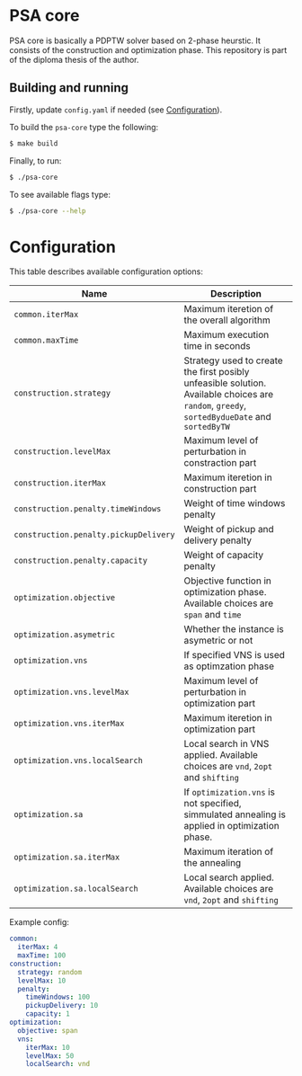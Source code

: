 # PSA core

PSA core is basically a PDPTW solver based on 2-phase heurstic. It consists of the
construction and optimization phase. This repository is part of the diploma thesis of the author.

## Building and running

Firstly, update `config.yaml` if needed (see [Configuration](#configuration)).

To build the `psa-core` type the following:

```sh
$ make build
```

Finally, to run:

```sh
$ ./psa-core
```

To see available flags type:

```sh
$ ./psa-core --help
```

# Configuration

This table describes available configuration options:

| Name             | Description                                                             |
| ---------------- | ----------------------------------------------------------------------- |
| `common.iterMax`    | Maximum iteretion of the overall algorithm                           |
| `common.maxTime`    | Maximum execution time in seconds                                    |
| `construction.strategy`  | Strategy used to create the first posibly unfeasible solution. Available choices are `random`, `greedy`, `sortedBydueDate` and `sortedByTW` |
| `construction.levelMax`  | Maximum level of perturbation in constraction part               |
| `construction.iterMax`   | Maximum iteretion in construction part                           |
| `construction.penalty.timeWindows`    | Weight of time windows penalty                      |
| `construction.penalty.pickupDelivery`    | Weight of pickup and delivery penalty            |
| `construction.penalty.capacity`    | Weight of capacity penalty                             |
| `optimization.objective`  | Objective function in optimization phase. Available choices are `span` and `time` |
| `optimization.asymetric`  | Whether the instance is asymetric or not                       |
| `optimization.vns`       | If specified VNS is used as optimzation phase                 |
| `optimization.vns.levelMax`  | Maximum level of perturbation in optimization part                 |
| `optimization.vns.iterMax`   | Maximum iteretion in optimization part                             |
| `optimization.vns.localSearch` | Local search in VNS applied. Available choices are `vnd`, `2opt` and `shifting` |
| `optimization.sa` | If `optimization.vns` is not specified, simmulated annealing is applied in optimization phase. |
| `optimization.sa.iterMax` | Maximum iteration of the annealing |
| `optimization.sa.localSearch` | Local search applied. Available choices are `vnd`, `2opt` and `shifting` |

Example config:

```yaml
common:
  iterMax: 4
  maxTime: 100
construction:
  strategy: random
  levelMax: 10
  penalty:
    timeWindows: 100
    pickupDelivery: 10
    capacity: 1
optimization:
  objective: span
  vns:
    iterMax: 10
    levelMax: 50
    localSearch: vnd
```
